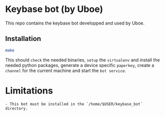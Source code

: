 # Keybase bot (by Uboe)

This repo contains the keybase bot developped and used by Uboe.

## Installation

```bash
make
```

This should `check` the needed binaries, `setup` the `virtualenv` and install the needed python packages, generate a device  specific `paperkey`, create a `channel` for the current machine and start the `bot service`.

# Limitations
	- This bot must be installed in the `/home/$USER/keybase_bot` directory.
